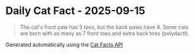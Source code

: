 # Daily Cat Fact - 2025-09-15

> The cat's front paw has 5 toes, but the back paws have 4. Some cats are born with as many as 7 front toes and extra back toes (polydactl).

Generated automatically using the [Cat Facts API](https://catfact.ninja)
